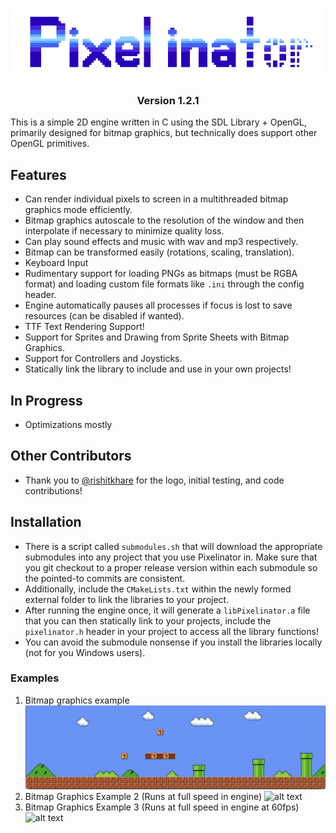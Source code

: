<p align="center">
  <img src="imgs/Pixelinator_logo.png"/>
</p>

<h3 align="center">
Version 1.2.1
</h3>

This is a simple 2D engine written in C using the SDL Library + OpenGL, primarily designed for bitmap graphics,
but technically does support other OpenGL primitives.
## Features
- Can render individual pixels to screen in a multithreaded bitmap graphics mode efficiently.
- Bitmap graphics autoscale to the resolution of the window and then interpolate if necessary to minimize quality loss.
- Can play sound effects and music with wav and mp3 respectively.
- Bitmap can be transformed easily (rotations, scaling, translation).
- Keyboard Input
- Rudimentary support for loading PNGs as bitmaps (must be RGBA format) and loading custom file
  formats like ``.ini`` through the config header.
- Engine automatically pauses all processes if focus is lost to save resources (can be disabled if wanted).
- TTF Text Rendering Support!
- Support for Sprites and Drawing from Sprite Sheets with Bitmap Graphics.
- Support for Controllers and Joysticks.
- Statically link the library to include and use in your own projects!

## In Progress
- Optimizations mostly

## Other Contributors
- Thank you to [@rishitkhare](https://github.com/rishitkhare) for the logo, initial testing, and code contributions!

## Installation
- There is a script called `submodules.sh` that will download the appropriate submodules 
into any project that you use Pixelinator in. Make sure that you git checkout to a proper release
version within each submodule so the pointed-to commits are consistent.
- Additionally, include the `CMakeLists.txt` within the newly formed external folder to link the libraries
to your project.
- After running the engine once, it will generate a `libPixelinator.a` file that you can
then statically link to your projects, include the `pixelinator.h` header in your project to access
all the library functions!
- You can avoid the submodule nonsense if you install the libraries locally (not for you Windows users).

### Examples
1. Bitmap graphics example
![alt text](imgs/bitmapexample1.png?raw=true)
2. Bitmap Graphics Example 2 (Runs at full speed in engine)
![alt text](imgs/demo2.gif?raw=true)
3. Bitmap Graphics Example 3 (Runs at full speed in engine at 60fps)
![alt text](imgs/s3gif.gif)
